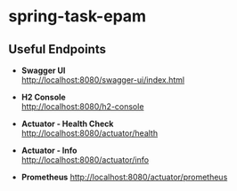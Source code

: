 # spring-task-epam

## Useful Endpoints

- **Swagger UI**  
  [http://localhost:8080/swagger-ui/index.html](http://localhost:8080/swagger-ui/index.html)

- **H2 Console**  
  [http://localhost:8080/h2-console](http://localhost:8080/h2-console)

- **Actuator - Health Check**  
  [http://localhost:8080/actuator/health](http://localhost:8080/actuator/health)

- **Actuator - Info**  
  [http://localhost:8080/actuator/info](http://localhost:8080/actuator/info)

- **Prometheus**
   [http://localhost:8080/actuator/prometheus](http://localhost:8080/actuator/prometheus)
